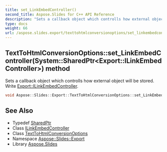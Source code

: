 ```yaml
---
title: set_LinkEmbedController()
second_title: Aspose.Slides for C++ API Reference
description: "Sets a callback object which controlls how external object will be stored. Write Export::ILinkEmbedController."
type: docs
weight: 66
url: /aspose.slides.export/texttohtmlconversionoptions/set_linkembedcontroller/
---
```

## TextToHtmlConversionOptions::set_LinkEmbedController(System::SharedPtr\<Export::ILinkEmbedController\>) method


Sets a callback object which controlls how external object will be stored. Write [Export::ILinkEmbedController](../../ilinkembedcontroller/).

```cpp
void Aspose::Slides::Export::TextToHtmlConversionOptions::set_LinkEmbedController(System::SharedPtr<Export::ILinkEmbedController> value) override
```

## See Also

* Typedef [SharedPtr](../../../system/sharedptr/)
* Class [ILinkEmbedController](../../ilinkembedcontroller/)
* Class [TextToHtmlConversionOptions](../)
* Namespace [Aspose::Slides::Export](../../)
* Library [Aspose.Slides](../../../)